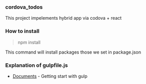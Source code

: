 ### cordova_todos

This project impelements hybrid app via codova + react

### How to install
> npm install


This command will install packages those we set in package.json

### Explanation of gulpfile.js

* [Documents](https://github.com/gulpjs/gulp/blob/master/docs/README.md) - Getting start with gulp



